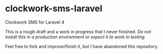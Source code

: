 # clockwork-sms-laravel
Clockwork SMS for Laravel 4

This is a rough draft and a work in progress that I never finished. *Do not install this in a production environment or expect it to work in testing.*

Feel free to fork and improve/finish it, but I have abandoned this repository.
